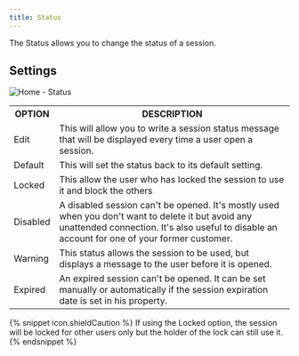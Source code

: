 ```yaml
---
title: Status
---
```

The Status allows you to change the status of a session. 

## Settings 

![Home - Status](/img/en/rdm/mac/clip409.png) 

<table>
	<tr>
		<th>
OPTION 
		</th>
		<th>
DESCRIPTION 
		</th>
	</tr>
	<tr>
		<td>
Edit 
		</td>
		<td>
This will allow you to write a session status message that will be displayed every time a user open a session. 
		</td>
	</tr>
	<tr>
		<td>
Default 
		</td>
		<td>
This will set the status back to its default setting. 
		</td>
	</tr>
	<tr>
		<td>
Locked 
		</td>
		<td>
This allow the user who has locked the session to use it and block the others 
		</td>
	</tr>
	<tr>
		<td>
Disabled 
		</td>
		<td>
A disabled session can't be opened. It's mostly used when you don't want to delete it but avoid any unattended connection. It's also useful to disable an account for one of your former customer. 
		</td>
	</tr>
	<tr>
		<td>
Warning 
		</td>
		<td>
This status allows the session to be used, but displays a message to the user before it is opened. 
		</td>
	</tr>
	<tr>
		<td>
Expired 
		</td>
		<td>
An expired session can't be opened. It can be set manually or automatically if the session expiration date is set in his property. 
		</td>
	</tr>
</table>

{% snippet icon.shieldCaution %} 
If using the Locked option, the session will be locked for other users only but the holder of the lock can still use it. 
{% endsnippet %}
 


